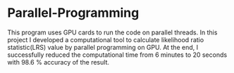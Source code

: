 # Parallel-Programming
This program uses  GPU cards to run the code on parallel threads.
In this project I developed a computational tool to calculate likelihood ratio statistic(LRS) value by parallel programming on GPU. 
At the end, I successfully reduced the computational time from 6 minutes to 20 seconds with 98.6 % accuracy of the result.

